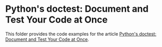 # Python's doctest: Document and Test Your Code at Once

This folder provides the code examples for the article [Python's doctest: Document and Test Your Code at Once](https://realpython.com/python-doctest/).